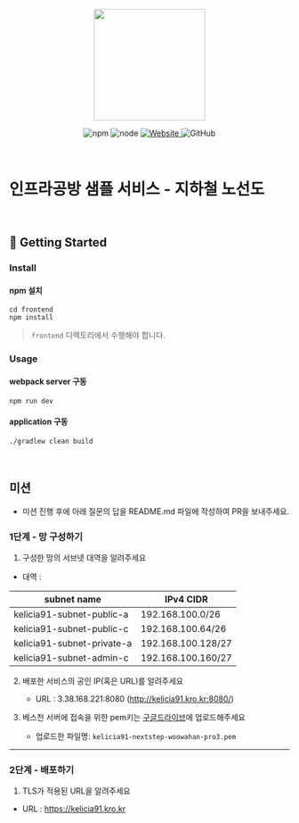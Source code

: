 <p align="center">
    <img width="200px;" src="https://raw.githubusercontent.com/woowacourse/atdd-subway-admin-frontend/master/images/main_logo.png"/>
</p>
<p align="center">
  <img alt="npm" src="https://img.shields.io/badge/npm-%3E%3D%205.5.0-blue">
  <img alt="node" src="https://img.shields.io/badge/node-%3E%3D%209.3.0-blue">
  <a href="https://edu.nextstep.camp/c/R89PYi5H" alt="nextstep atdd">
    <img alt="Website" src="https://img.shields.io/website?url=https%3A%2F%2Fedu.nextstep.camp%2Fc%2FR89PYi5H">
  </a>
  <img alt="GitHub" src="https://img.shields.io/github/license/next-step/atdd-subway-service">
</p>

<br>

# 인프라공방 샘플 서비스 - 지하철 노선도

<br>

## 🚀 Getting Started

### Install
#### npm 설치
```
cd frontend
npm install
```
> `frontend` 디렉토리에서 수행해야 합니다.

### Usage
#### webpack server 구동
```
npm run dev
```
#### application 구동
```
./gradlew clean build
```
<br>

## 미션

* 미션 진행 후에 아래 질문의 답을 README.md 파일에 작성하여 PR을 보내주세요.

### 1단계 - 망 구성하기
1. 구성한 망의 서브넷 대역을 알려주세요
- 대역 :

|subnet name|IPv4 CIDR|
|-----------|---------| 
|kelicia91-subnet-public-a|192.168.100.0/26| 
|kelicia91-subnet-public-c|192.168.100.64/26|
|kelicia91-subnet-private-a|192.168.100.128/27|
|kelicia91-subnet-admin-c|192.168.100.160/27|

2. 배포한 서비스의 공인 IP(혹은 URL)를 알려주세요
   - URL : 3.38.168.221:8080 (http://kelicia91.kro.kr:8080/)


3. 베스천 서버에 접속을 위한 pem키는 [구글드라이브](https://drive.google.com/drive/folders/1dZiCUwNeH1LMglp8dyTqqsL1b2yBnzd1?usp=sharing)에 업로드해주세요
   - 업로드한 파일명: `kelicia91-nextstep-woowahan-pro3.pem`

---

### 2단계 - 배포하기
1. TLS가 적용된 URL을 알려주세요

- URL : https://kelicia91.kro.kr
